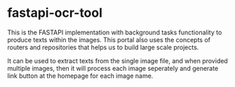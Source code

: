 # fastapi-ocr-tool

This is the FASTAPI implementation with background tasks functionality to produce texts within the images. This portal also uses the concepts of routers and repositories that helps us to build large scale projects.

It can be used to extract texts from the single image file, and when provided multiple images, then it will process each image seperately and generate link button at the homepage for each image name. 
